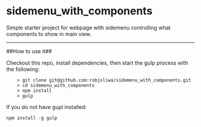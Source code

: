 # sidemenu_with_components

Simple starter project for webpage with sidemenu controlling what components
to show in main view.

---

##How to use it##

Checkout this repo, install dependencies, then start the gulp process with the following:

```
	> git clone git@github.com:robjsliwa/sidemenu_with_components.git
	> cd sidemenu_with_components
	> npm install
	> gulp
```

If you do not have gupl installed:
```
npm install -g gulp
```
